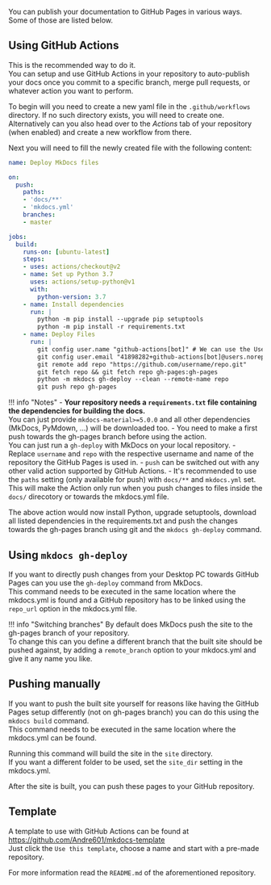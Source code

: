 You can publish your documentation to GitHub Pages in various ways.  
Some of those are listed below.

## Using GitHub Actions
This is the recommended way to do it.  
You can setup and use GitHub Actions in your repository to auto-publish your docs once you commit to a specific branch, merge pull requests, or whatever action you want to perform.

To begin will you need to create a new yaml file in the `.github/workflows` directory. If no such directory exists, you will need to create one.  
Alternatively can you also head over to the *Actions* tab of your repository (when enabled) and create a new workflow from there.

Next you will need to fill the newly created file with the following content:  
```yaml
name: Deploy MkDocs files

on:
  push:
    paths: 
    - 'docs/**'
    - 'mkdocs.yml'
    branches:
    - master

jobs:
  build:
    runs-on: [ubuntu-latest]
    steps:
    - uses: actions/checkout@v2
    - name: Set up Python 3.7
      uses: actions/setup-python@v1
      with:
        python-version: 3.7
    - name: Install dependencies
      run: |
        python -m pip install --upgrade pip setuptools
        python -m pip install -r requirements.txt
    - name: Deploy Files
      run: |
        git config user.name "github-actions[bot]" # We can use the Username and E-Mail of GitHub Actions for Git.
        git config user.email "41898282+github-actions[bot]@users.noreply.github.com"
        git remote add repo "https://github.com/username/repo.git"
        git fetch repo && git fetch repo gh-pages:gh-pages
        python -m mkdocs gh-deploy --clean --remote-name repo
        git push repo gh-pages
```

!!! info "Notes"
    - **Your repository needs a `requirements.txt` file containing the dependencies for building the docs.**  
    You can just provide `mkdocs-material>=5.0.0` and all other dependencies (MkDocs, PyMdown, ...) will be downloaded too.
    - You need to make a first push towards the gh-pages branch before using the action.  
    You can just run a `gh-deploy` with MkDocs on your local repository.
    - Replace `username` and `repo` with the respective username and name of the repository the GitHub Pages is used in.
    - `push` can be switched out with any other valid action supported by GitHub Actions.
    - It's recommended to use the `paths` setting (only available for push) with `docs/**` and `mkdocs.yml` set.  
    This will make the Action only run when you push changes to files inside the `docs/` direcotory or towards the mkdocs.yml file.

The above action would now install Python, upgrade setuptools, download all listed dependencies in the requirements.txt and push the changes towards the gh-pages branch using git and the `mkdocs gh-deploy` command.

## Using `mkdocs gh-deploy`
If you want to directly push changes from your Desktop PC towards GitHub Pages can you use the `gh-deploy` command from MkDocs.  
This command needs to be executed in the same location where the mkdocs.yml is found and a GitHub repository has to be linked using the `repo_url` option in the mkdocs.yml file.

!!! info "Switching branches"
    By default does MkDocs push the site to the gh-pages branch of your repository.  
    To change this can you define a different branch that the built site should be pushed against, by adding a `remote_branch` option to your mkdocs.yml and give it any name you like.

## Pushing manually
If you want to push the built site yourself for reasons like having the GitHub Pages setup differently (not on gh-pages branch) you can do this using the `mkdocs build` command.  
This command needs to be executed in the same location where the mkdocs.yml can be found.

Running this command will build the site in the `site` directory.  
If you want a different folder to be used, set the `site_dir` setting in the mkdocs.yml.

After the site is built, you can push these pages to your GitHub repository.

## Template
A template to use with GitHub Actions can be found at https://github.com/Andre601/mkdocs-template  
Just click the `Use this template`, choose a name and start with a pre-made repository.

For more information read the `README.md` of the aforementioned repository.
